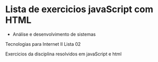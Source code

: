 # Lista de exercicios javaScript com HTML
* Análise e desenvolvimento de sistemas

<bloquote>
Tecnologias para Internet II
Lista 02

Exercicios da disciplina resolvidos em javaScript e html
<bloquote/>
